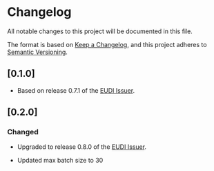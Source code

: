 # Changelog

All notable changes to this project will be documented in this file.

The format is based on [Keep a Changelog](https://keepachangelog.com/en/1.0.0/),
and this project adheres to [Semantic Versioning](https://semverdoc.org/).

## [0.1.0]

+ Based on release 0.7.1 of the [EUDI Issuer](https://github.com/eu-digital-identity-wallet/eudi-srv-web-issuing-eudiw-py).

## [0.2.0]

### Changed
+ Upgraded to release 0.8.0 of the [EUDI Issuer](https://github.com/eu-digital-identity-wallet/eudi-srv-web-issuing-eudiw-py).

+ Updated max batch size to 30
